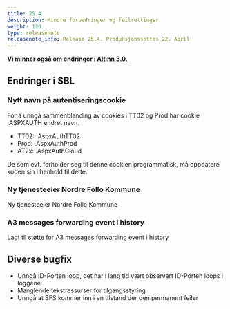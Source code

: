 ```yaml
---
title: 25.4
description: Mindre forbedringer og feilrettinger
weight: 120
type: releasenote
releasenote_info: Release 25.4. Produksjonssettes 22. April
---
```

**Vi minner også om endringer i [Altinn 3.0.](https://github.com/Altinn/altinn-studio/releases)**

## Endringer i SBL
### Nytt navn på autentiseringscookie
For å unngå sammenblanding av cookies i TT02 og Prod har cookie .ASPXAUTH endret navn.
- TT02: .AspxAuthTT02
- Prod: .AspxAuthProd
- AT2x: .AspxAuthCloud

De som evt. forholder seg til denne cookien programmatisk, må oppdatere koden sin i henhold til dette.

### Ny tjenesteeier Nordre Follo Kommune
Ny tjenesteeier Nordre Follo Kommune

### A3 messages forwarding event i history
Lagt til støtte for A3 messages forwarding event i history

## Diverse bugfix
- Unngå ID-Porten loop, det har i lang tid vært observert ID-Porten loops i loggene.
- Manglende tekstressurser for tilgangsstyring
- Unngå at SFS kommer inn i en tilstand der den permanent feiler